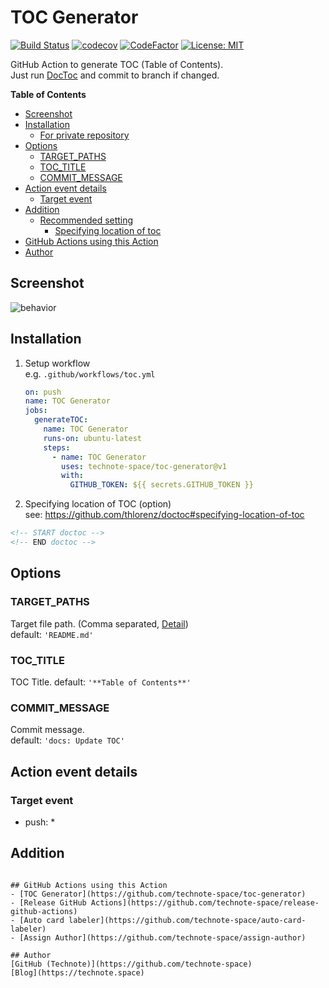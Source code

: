 # TOC Generator

[![Build Status](https://github.com/technote-space/toc-generator/workflows/Build/badge.svg)](https://github.com/technote-space/toc-generator/actions)
[![codecov](https://codecov.io/gh/technote-space/toc-generator/branch/master/graph/badge.svg)](https://codecov.io/gh/technote-space/toc-generator)
[![CodeFactor](https://www.codefactor.io/repository/github/technote-space/toc-generator/badge)](https://www.codefactor.io/repository/github/technote-space/toc-generator)
[![License: MIT](https://img.shields.io/badge/License-MIT-blue.svg)](https://github.com/technote-space/toc-generator/blob/master/LICENSE)

GitHub Action to generate TOC (Table of Contents).  
Just run [DocToc](https://github.com/thlorenz/doctoc) and commit to branch if changed.

<!-- START doctoc generated TOC please keep comment here to allow auto update -->
<!-- DON'T EDIT THIS SECTION, INSTEAD RE-RUN doctoc TO UPDATE -->
**Table of Contents**

- [Screenshot](#screenshot)
- [Installation](#installation)
  - [For private repository](#for-private-repository)
- [Options](#options)
  - [TARGET_PATHS](#target_paths)
  - [TOC_TITLE](#toc_title)
  - [COMMIT_MESSAGE](#commit_message)
- [Action event details](#action-event-details)
  - [Target event](#target-event)
- [Addition](#addition)
  - [Recommended setting](#recommended-setting)
    - [Specifying location of toc](#specifying-location-of-toc)
- [GitHub Actions using this Action](#github-actions-using-this-action)
- [Author](#author)

<!-- END doctoc generated TOC please keep comment here to allow auto update -->

## Screenshot
![behavior](https://raw.githubusercontent.com/technote-space/toc-generator/images/screenshot.gif)

## Installation
1. Setup workflow  
   e.g. `.github/workflows/toc.yml`
   ```yaml
   on: push
   name: TOC Generator
   jobs:
     generateTOC:
       name: TOC Generator
       runs-on: ubuntu-latest
       steps:
         - name: TOC Generator
           uses: technote-space/toc-generator@v1
           with:
             GITHUB_TOKEN: ${{ secrets.GITHUB_TOKEN }}
   ```
1. Specifying location of TOC (option)  
see: https://github.com/thlorenz/doctoc#specifying-location-of-toc  
```markdown
<!-- START doctoc -->
<!-- END doctoc -->
```

## Options
### TARGET_PATHS
Target file path. (Comma separated, [Detail](https://github.com/thlorenz/doctoc#adding-toc-to-individual-files))  
default: `'README.md'`  
### TOC_TITLE
TOC Title.
default: `'**Table of Contents**'`
### COMMIT_MESSAGE
Commit message.  
default: `'docs: Update TOC'`  

## Action event details
### Target event
- push: *

## Addition
   ```

## GitHub Actions using this Action
- [TOC Generator](https://github.com/technote-space/toc-generator)
- [Release GitHub Actions](https://github.com/technote-space/release-github-actions)
- [Auto card labeler](https://github.com/technote-space/auto-card-labeler)
- [Assign Author](https://github.com/technote-space/assign-author)

## Author
[GitHub (Technote)](https://github.com/technote-space)  
[Blog](https://technote.space)
